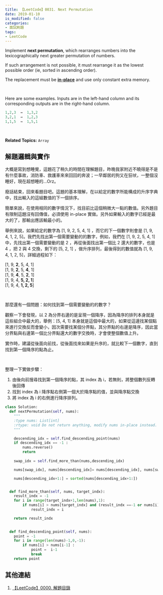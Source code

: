 ```yaml
---
title: 【LeetCode】0031. Next Permutation
date: 2019-01-10
is_modified: false
categories:
- 面試刷題
tags:
- LeetCode
--- 
```


Implement  **next permutation**, which rearranges numbers into the lexicographically next greater permutation of numbers.

If such arrangement is not possible, it must rearrange it as the lowest possible order (ie, sorted in ascending order).

<!--more-->
The replacement must be  **[in-place](http://en.wikipedia.org/wiki/In-place_algorithm)**  and use only constant extra memory.

<br class="big">

Here are some examples. Inputs are in the left-hand column and its corresponding outputs are in the right-hand column.
```python
1,2,3  →  1,3,2 
3,2,1  →  1,2,3
1,1,5  →  1,5,1
```

<br class="big">

**Related Topics:** `Array`



## 解題邏輯與實作
大概是寫到想睡覺，這題花了稍久的時間在理解題目，昨晚我家附近不曉得是不是有什麼事故，消防車、救護車來來回回的奔波；一早鄰居的狗又在狂吠，一整個沒睡好，現在超想睡的…Orz。

廢話結束，回來看題目吧。這題的基本理解，在以給定的數字所能構成的升序字典中，找出輸入的這組數值的下一個排序。

簡單來說，在使用相同的數字情況下，找目前比這個稍微大一點的數值。另外題目有限制這題沒有回傳值，必須使用 in-place 實做。另外如果輸入的數字已經是最大的了，那輸出應該輸最小的。

舉例來說，如果給定的數字為 [1, 9, 2, 5, 4, 1] ，而它的下一個數字則會是 [1, 9, 4, 1, 2, 5]。我們先找出第一個需要變動的的數字，例如，我們在 [1, 9, 2, 5, 4, 1] 中，先找出第一個需要變動的是 2 ，再從後面找出第一個比 2 還大的數字，也是 4 ，把 2 與 4 交換，剩下的 [5, 2, 1] ，做升序排列，最後得到的數值就為  [1, 9, 4, 1, 2, 5]，詳細過程如下：

[1, 9, **2**, 5, 4, 1]  
[1, 9, **2**, 5, **4**, 1]   
[1, 9, **4**, 5, **2**, 1]   
[1, 9, 4, **5,  2,  1**]   
[1,  9,  4, **1,  2, 5**]  

<br class="big"> 

那麼還有一個問題：如何找到第一個需要變動的的數字？

觀察一下會發現，以 2 為分界右邊的是呈現一個降序，因為降序的排列本身就是這些組合中最大的，舉例：[5, 4, 1] 本身就是這個中最大的，如果從這邊找某個點來進行交換反而會變小，因次需要找某個分界點，其分界點的右邊是降序，因此當分界點與右邊第一個比分界點還大的數字交換時，才會使整個數值上升。

實作時，建議從後面向前找，從後面找來如果是升序的，就比較下一個數字，直到找到第一個降序的點為止。

<br class="big">

整理一下實做步驟：
1. 由後向前搜尋找到第一個降序的點，其 index 為 i，若無則，將整個數列反轉後回傳
2. 找到 index 為 i 降序點右側第一個大於降序點的值，並與降序點交換
3. 將 index 為 i 的右側進行降序排列。

```python
class Solution:
  def nextPermutation(self, nums):
    """
    :type nums: List[int]
    :rtype: void Do not return anything, modify nums in-place instead.
    """

    descending_idx = self.find_descending_point(nums)
    if descending_idx == -1 :
        nums.reverse()
        return 
    
    swap_idx = self.find_more_than(nums,descending_idx)

    nums[swap_idx], nums[descending_idx]= nums[descending_idx], nums[swap_idx]

    nums[descending_idx+1:] = sorted(nums[descending_idx+1:]) 


  def find_more_than(self, nums, target_indx):
    result_indx = -1
    for i in range(target_indx+1,len(nums),1):
        if nums[i] > nums[target_indx] and (result_indx ==-1 or nums[i] < nums[result_indx]):
            result_indx = i

    return result_indx
      

  def find_descending_point(self, nums):
    point = -1   
    for i in range(len(nums)-1,0,-1):
        if nums[i] > nums[i-1] :
            point =  i-1
            break
    return point
```



## 其他連結
1. [【LeetCode】0000. 解題目錄](/LeetCode-0000-Contents/)
